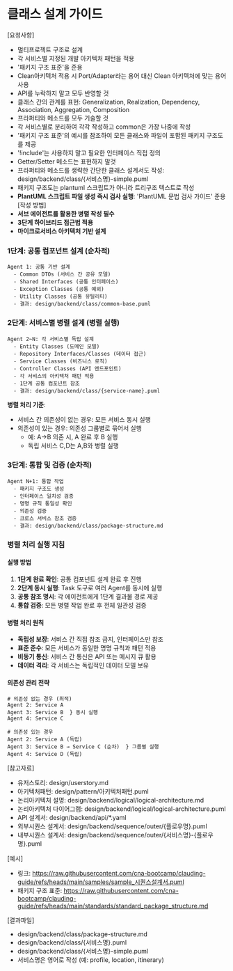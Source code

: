 # 클래스 설계 가이드 
[요청사항]
- 멀티프로젝트 구조로 설계 
- 각 서비스별 지정된 개발 아키텍처 패턴을 적용
- '패키지 구조 표준'을 준용
- Clean아키텍처 적용 시 Port/Adapter라는 용어 대신 Clean 아키텍처에 맞는 용어 사용
- API를 누락하지 말고 모두 반영할 것
- 클래스 간의 관계를 표현: Generalization, Realization, Dependency, Association, Aggregation, Composition
- 프라퍼티와 메소드를 모두 기술할 것
- 각 서비스별로 분리하여 각각 작성하고 common은 가장 나중에 작성 
- '패키지 구조 표준'의 예시를 참조하여 모든 클래스와 파일이 포함된 패키지 구조도를 제공
- '!include'는 사용하지 말고 필요한 인터페이스 직접 정의
- Getter/Setter 메소드는 표현하지 말것 
- 프라퍼티와 메소드를 생략한 간단한 클래스 설계서도 작성: design/backend/class/{서비스명}-simple.puml
- 패키지 구조도는 plantuml 스크립트가 아니라 트리구조 텍스트로 작성  
- **PlantUML 스크립트 파일 생성 즉시 검사 실행**: 'PlantUML 문법 검사  가이드' 준용  
[작성 방법]
- **서브 에이전트를 활용한 병렬 작성 필수**
- **3단계 하이브리드 접근법 적용**
- **마이크로서비스 아키텍처 기반 설계**

### 1단계: 공통 컴포넌트 설계 (순차적)
```
Agent 1: 공통 기반 설계
  - Common DTOs (서비스 간 공유 모델)
  - Shared Interfaces (공통 인터페이스)
  - Exception Classes (공통 예외)
  - Utility Classes (공통 유틸리티)
  - 결과: design/backend/class/common-base.puml
```

### 2단계: 서비스별 병렬 설계 (병렬 실행)
```
Agent 2~N: 각 서비스별 독립 설계
  - Entity Classes (도메인 모델)
  - Repository Interfaces/Classes (데이터 접근)
  - Service Classes (비즈니스 로직)
  - Controller Classes (API 엔드포인트)
  - 각 서비스의 아키텍처 패턴 적용
  - 1단계 공통 컴포넌트 참조
  - 결과: design/backend/class/{service-name}.puml
```

**병렬 처리 기준**:
- 서비스 간 의존성이 없는 경우: 모든 서비스 동시 실행
- 의존성이 있는 경우: 의존성 그룹별로 묶어서 실행
  - 예: A→B 의존 시, A 완료 후 B 실행
  - 독립 서비스 C,D는 A,B와 병렬 실행

### 3단계: 통합 및 검증 (순차적)
```
Agent N+1: 통합 작업
  - 패키지 구조도 생성
  - 인터페이스 일치성 검증
  - 명명 규칙 통일성 확인
  - 의존성 검증
  - 크로스 서비스 참조 검증
  - 결과: design/backend/class/package-structure.md
```

### 병렬 처리 실행 지침

#### 실행 방법
1. **1단계 완료 확인**: 공통 컴포넌트 설계 완료 후 진행
2. **2단계 동시 실행**: Task 도구로 여러 Agent를 동시에 실행
3. **공통 참조 명시**: 각 에이전트에게 1단계 결과물 경로 제공
4. **통합 검증**: 모든 병렬 작업 완료 후 전체 일관성 검증

#### 병렬 처리 원칙
- **독립성 보장**: 서비스 간 직접 참조 금지, 인터페이스만 참조
- **표준 준수**: 모든 서비스가 동일한 명명 규칙과 패턴 적용
- **비동기 통신**: 서비스 간 통신은 API 또는 메시지 큐 활용
- **데이터 격리**: 각 서비스는 독립적인 데이터 모델 보유

#### 의존성 관리 전략
```
# 의존성 없는 경우 (최적)
Agent 2: Service A
Agent 3: Service B  } 동시 실행
Agent 4: Service C

# 의존성 있는 경우
Agent 2: Service A (독립)
Agent 3: Service B → Service C (순차)  } 그룹별 실행
Agent 4: Service D (독립)
```

[참고자료]
- 유저스토리: design/userstory.md
- 아키텍처패턴: design/pattern/아키텍처패턴.puml
- 논리아키텍처 설명: design/backend/logical/logical-architecture.md
- 논리아키텍처 다이어그램: design/backend/logical/logical-architecture.puml
- API 설계서: design/backend/api/*.yaml
- 외부시퀀스 설계서: design/backend/sequence/outer/{플로우명}.puml
- 내부시퀀스 설계서: design/backend/sequence/outer/{서비스명}-{플로우명}.puml

[예시]
- 링크: https://raw.githubusercontent.com/cna-bootcamp/clauding-guide/refs/heads/main/samples/sample_시퀀스설계서.puml
- 패키지 구조 표준: https://raw.githubusercontent.com/cna-bootcamp/clauding-guide/refs/heads/main/standards/standard_package_structure.md
  
[결과파일]
- design/backend/class/package-structure.md
- design/backend/class/{서비스명}.puml
- design/backend/class/{서비스명}-simple.puml
- 서비스명은 영어로 작성 (예: profile, location, itinerary)
  